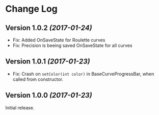 Change Log
==========


Version 1.0.2 *(2017-01-24)*
----------------------------

 * Fix: Added OnSaveState for Roulette curves
 * Fix: Precision is beeing saved OnSaveState for all curves


Version 1.0.1 *(2017-01-23)*
----------------------------

 * Fix: Crash on `setColor(int color)` in BaseCurveProgressBar, when called from constructor.


Version 1.0.0 *(2017-01-23)*
----------------------------

Initial release.